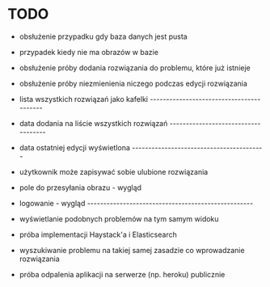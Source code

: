 # TODO

- obsłużenie przypadku gdy baza danych jest pusta
- przypadek kiedy nie ma obrazów w bazie
- obsłużenie próby dodania rozwiązania do problemu, które już istnieje
- obsłużenie próby niezmienienia niczego podczas edycji rozwiązania

- lista wszystkich rozwiązań jako kafelki -----------------------------------------
- data dodania na liście wszystkich rozwiązań ------------------------------------
- data ostatniej edycji wyświetlona -----------------------------------------

- użytkownik może zapisywać sobie ulubione rozwiązania

- pole do przesyłania obrazu - wygląd
- logowanie - wygląd ---------------------------------------------------

- wyświetlanie podobnych problemów na tym samym widoku

- próba implementacji Haystack'a i Elasticsearch
- wyszukiwanie problemu na takiej samej zasadzie co wprowadzanie rozwiązania

- próba odpalenia aplikacji na serwerze (np. heroku) publicznie
